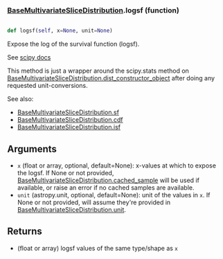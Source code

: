 ### [BaseMultivariateSliceDistribution](BaseMultivariateSliceDistribution.md).logsf (function)


```py

def logsf(self, x=None, unit=None)

```



Expose the log of the survival function (logsf).

See [scipy docs](https://docs.scipy.org/doc/scipy/reference/generated/scipy.stats.rv_continuous.logsf.html)

This method is just a wrapper around the scipy.stats method on
[BaseMultivariateSliceDistribution.dist_constructor_object](BaseMultivariateSliceDistribution.dist_constructor_object.md) after doing any requested unit-conversions.

See also:

* [BaseMultivariateSliceDistribution.sf](BaseMultivariateSliceDistribution.sf.md)
* [BaseMultivariateSliceDistribution.cdf](BaseMultivariateSliceDistribution.cdf.md)
* [BaseMultivariateSliceDistribution.isf](BaseMultivariateSliceDistribution.isf.md)

Arguments
----------
* `x` (float or array, optional, default=None): x-values at which to
    expose the logsf.  If None or not provided, [BaseMultivariateSliceDistribution.cached_sample](BaseMultivariateSliceDistribution.cached_sample.md)
    will be used if available, or raise an error if no cached samples
    are available.
* `unit` (astropy.unit, optional, default=None): unit of the values
    in `x`.  If None or not provided, will assume they're provided in
    [BaseMultivariateSliceDistribution.unit](BaseMultivariateSliceDistribution.unit.md).

Returns
---------
* (float or array) logsf values of the same type/shape as `x`

